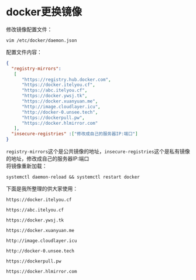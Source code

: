 # docker更换镜像

修改镜像配置文件：
```
vim /etc/docker/daemon.json
```
配置文件内容：
```json
{
  "registry-mirrors":
   [
      "https://registry.hub.docker.com",
      "https://docker.itelyou.cf",
      "https://abc.itelyou.cf",
      "https://docker.ywsj.tk",
      "https://docker.xuanyuan.me",
      "http://image.cloudlayer.icu",
      "http://docker-0.unsee.tech",
      "https://dockerpull.pw",
      "https://docker.hlmirror.com"
   ],
  "insecure-registries" :["修改成自己的服务器IP:端口"]
}
```
`registry-mirrors`这个是公共镜像的地址，`insecure-registries`这个是私有镜像的地址，修改成自己的服务器IP:端口  
将镜像重新加载：
```
systemctl daemon-reload && systemctl restart docker
```

下面是我所整理的供大家使用：
```
https://docker.itelyou.cf
```
```
https://abc.itelyou.cf
```
```
https://docker.ywsj.tk
```
```
https://docker.xuanyuan.me
```
```
http://image.cloudlayer.icu
```
```
http://docker-0.unsee.tech
```
```
https://dockerpull.pw
```
```
https://docker.hlmirror.com
```
